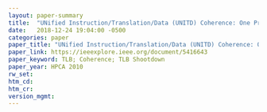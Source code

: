 ```yaml
---
layout: paper-summary
title:  "UNified Instruction/Translation/Data (UNITD) Coherence: One Protocol to Rule Them All"
date:   2018-12-24 19:04:00 -0500
categories: paper
paper_title: "UNified Instruction/Translation/Data (UNITD) Coherence: One Protocol to Rule Them All"
paper_link: https://ieeexplore.ieee.org/document/5416643
paper_keyword: TLB; Coherence; TLB Shootdown
paper_year: HPCA 2010 
rw_set: 
htm_cd: 
htm_cr: 
version_mgmt: 
---
```


